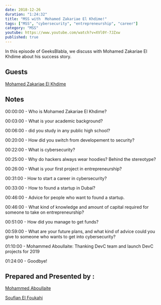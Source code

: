 ```yaml
---
date: 2018-12-26
duration: "1:24:32"
title: "MSS with  Mohamed Zakariae El Khdime!"
tags: ["MSS", "cybersecurity", "entrepreneurship", "career"]
category: "MSS"
youtube: https://www.youtube.com/watch?v=XVl0Y-7JZxw
published: true
---
```


In this episode of GeeksBlabla, we discuss with Mohamed Zakariae El Khdime about his success story.

## Guests

[Mohamed Zakariae El Khdime](https://www.facebook.com/infom2z)

## Notes

00:00:00 - Who is Mohamed Zakariae El Khdime?

00:03:00 - What is your academic background?

00:06:00 - did you study in any public high school?

00:20:00 - How did you switch from developement to security?

00:22:00 - What is cybersecurity?

00:25:00 - Why do hackers always wear hoodies? Behind the stereotype?

00:26:00 - What is your first project in entrepreneurship?

00:31:00 - How to start a career in cybersecurity?

00:33:00 - How to found a startup in Dubai?

00:46:00 - Advice for people who want to found a startup.

00:46:00 - What kind of knowledge and amount of capital required for someone to take on entrepreneurship?

00:51:00 - How did you manage to get funds?

00:59:00 - What are your future plans, and what kind of advice could you give to someone who wants to get into cybersecurity?

01:10:00 - Mohammed Aboullaite: Thanking DevC team and launch DevC projects for 2019

01:24:00 - Goodbye!

## Prepared and Presented by :

[Mohammed Aboullaite](https://www.facebook.com/aboullaite)

[Soufian El Foukahi](https://twitter.com/soufianelf/)
